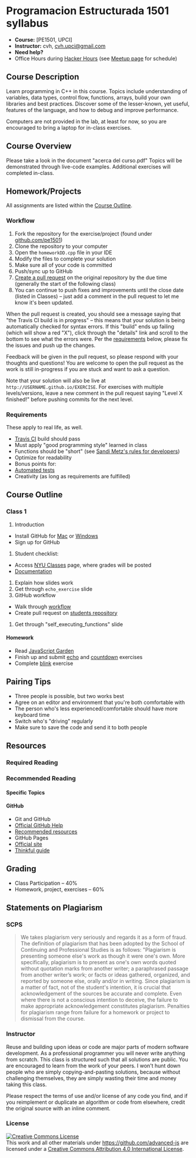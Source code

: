 # Programacion Estructurada 1501 syllabus

* **Course:** [PE1501, UPCI]
* **Instructor:** cvh, [cvh.upci@gmail.com](cvh.upci@gmail.com)
* **Need help?**
* Office Hours during [Hacker Hours](http://hackerhours.org/) (see [Meetup page](http://www.meetup.com/hackerhours/events/calendar/) for schedule)

## Course Description
Learn programming in C++ in this course. Topics include understanding of variables, data types, control flow, functions, arrays, build your own libraries and best practices. Discover some of the lesser-known, yet useful, features of the language, and how to debug and improve performance.

Computers are not provided in the lab, at least for now, so you are encouraged to bring a laptop for in-class exercises.


## Course Overview

Please take a look in the document "acerca del curso.pdf"
Topics will be demonstrated through live-code examples.  Additional exercises will completed in-class.

## Homework/Projects

All assignments are listed within the [Course Outline](#course-outline).

### Workflow

1. Fork the repository for the exercise/project (found under [github.com/pe1501](https://github.com/pe1501))
1. Clone the repository to your computer
1. Open the `homeworkDD.cpp` file in your IDE
1. Modify the files to complete your solution
1. Make sure all of your code is committed
1. Push/sync up to GitHub
1. [Create a pull request](https://help.github.com/articles/creating-a-pull-request) on the original repository by the due time (generally the start of the following class)
1. You can continue to push fixes and improvements until the close date (listed in Classes) – just add a comment in the pull request to let me know it's been updated.

When the pull request is created, you should see a message saying that "the Travis CI build is in progress" – this means that your solution is being automatically checked for syntax errors.  If this "build" ends up failing (which will show a red "X"), click through the "details" link and scroll to the bottom to see what the errors were.  Per the [requirements](#requirements) below, please fix the issues and push up the changes.

Feedback will be given in the pull request, so please respond with your thoughts and questions!  You are welcome to open the pull request as the work is still in-progress if you are stuck and want to ask a question.

Note that your solution will also be live at `http://USERNAME.github.io/EXERCISE`.  For exercises with multiple levels/versions, leave a new comment in the pull request saying "Level X finished!" before pushing commits for the next level.

### Requirements

These apply to real life, as well.

* [Travis CI](http://docs.travis-ci.com) build should pass
* Must apply "good programming style" learned in class
* Functions should be "short" (see [Sandi Metz's rules for developers](http://robots.thoughtbot.com/post/50655960596/sandi-metz-rules-for-developers))
* Optimize for readability
* Bonus points for:
* [Automated tests](#test-frameworks)
* Creativity (as long as requirements are fulfilled)

## Course Outline

### Class 1

1. Introduction
* Install GitHub for [Mac](https://mac.github.com) or [Windows](https://windows.github.com)
* Sign up for GitHub
1. Student checklist:
* Access [NYU Classes](https://newclasses.nyu.edu) page, where grades will be posted
* [Documentation](https://wikis.nyu.edu/display/nyuclasses/Student+Quick-Start)
1. Explain how slides work
1. Get through `echo_exercise` slide
1. GitHub workflow
* Walk through [workflow](#workflow)
* Create pull request on [students repository](https://github.com/advanced-js/students)
1. Get through "self_executing_functions" slide

#### Homework

* Read [JavaScript Garden](http://bonsaiden.github.com/JavaScript-Garden/)
* Finish up and submit [echo](https://github.com/advanced-js/echo) and [countdown](https://github.com/advanced-js/countdown) exercises
* Complete [blink](https://github.com/advanced-js/blink) exercise

## Pairing Tips

* Three people is possible, but two works best
* Agree on an editor and environment that you're both comfortable with
* The person who's less experienced/comfortable should have more keyboard time
* Switch who's "driving" regularly
* Make sure to save the code and send it to both people

## Resources

### Required Reading


### Recommended Reading

#### Specific Topics


#### GitHub

* Git and GitHub
* [Official GitHub Help](https://help.github.com/)
* [Recommended resources](https://help.github.com/articles/what-are-other-good-resources-for-learning-git-and-github)
* GitHub Pages
* [Official site](http://pages.github.com/)
* [Thinkful guide](http://www.thinkful.com/learn/a-guide-to-using-github-pages/)


## Grading

* Class Participation – 40%
* Homework, project, exercises – 60%

## Statements on Plagiarism

### SCPS

> We takes plagiarism very seriously and regards it as a form of fraud.  The definition of plagiarism that has been adopted by the School of Continuing and Professional Studies is as follows: "Plagiarism is presenting someone else's work as though it were one's own.  More specifically, plagiarism is to present as one's own words quoted without quotation marks from another writer; a paraphrased passage from another writer’s work; or facts or ideas gathered, organized, and reported by someone else, orally and/or in writing.  Since plagiarism is a matter of fact, not of the student's intention, it is crucial that acknowledgement of the sources be accurate and complete.  Even where there is not a conscious intention to deceive, the failure to make appropriate acknowledgement constitutes plagiarism.  Penalties for plagiarism range from failure for a homework or project to dismissal from the course.

### Instructor

Reuse and building upon ideas or code are major parts of modern software development.  As a professional programmer you will never write anything from scratch.  This class is structured such that all solutions are public.  You are encouraged to learn from the work of your peers.  I won't hunt down people who are simply copying-and-pasting solutions, because without challenging themselves, they  are simply wasting their time and money taking this class.

Please respect the terms of use and/or license of any code you find, and if you reimplement or duplicate an algorithm or code from elsewhere, credit the original source with an inline comment.

### License

<a rel="license" href="http://creativecommons.org/licenses/by/4.0/"><img alt="Creative Commons License" style="border-width:0" src="https://i.creativecommons.org/l/by/4.0/88x31.png" /></a><br />This <span xmlns:dct="http://purl.org/dc/terms/" href="http://purl.org/dc/dcmitype/Text" rel="dct:type">work</span> and all other materials under https://github.com/advanced-js are licensed under a <a rel="license" href="http://creativecommons.org/licenses/by/4.0/">Creative Commons Attribution 4.0 International License</a>.
